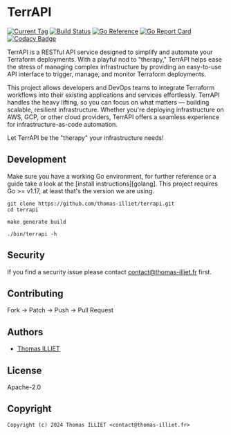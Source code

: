 # TerrAPI

[![Current Tag](https://img.shields.io/github/v/tag/thomas-illiet/terrapi?sort=semver)](https://github.com/thomas-illiet/terrapi) [![Build Status](https://github.com/thomas-illiet/terrapi/actions/workflows/general.yml/badge.svg)](https://github.com/thomas-illiet/terrapi/actions) [![Go Reference](https://pkg.go.dev/badge/github.com/thomas-illiet/terrapi.svg)](https://pkg.go.dev/github.com/thomas-illiet/terrapi) [![Go Report Card](https://goreportcard.com/badge/github.com/thomas-illiet/terrapi)](https://goreportcard.com/report/github.com/thomas-illiet/terrapi) [![Codacy Badge](https://app.codacy.com/project/badge/Grade/192cfc1a66da4a44ae426609463d4b8c)](https://app.codacy.com/gh/thomas-illiet/terrapi/dashboard?utm_source=gh&utm_medium=referral&utm_content=&utm_campaign=Badge_grade)

TerrAPI is a RESTful API service designed to simplify and automate your Terraform deployments. With a playful nod to "therapy," TerrAPI helps ease the stress of managing complex infrastructure by providing an easy-to-use API interface to trigger, manage, and monitor Terraform deployments.

This project allows developers and DevOps teams to integrate Terraform workflows into their existing applications and services effortlessly. TerrAPI handles the heavy lifting, so you can focus on what matters — building scalable, resilient infrastructure. Whether you're deploying infrastructure on AWS, GCP, or other cloud providers, TerrAPI offers a seamless experience for infrastructure-as-code automation.

Let TerrAPI be the "therapy" your infrastructure needs!

## Development

Make sure you have a working Go environment, for further reference or a guide
take a look at the [install instructions][golang]. This project requires
Go >= v1.17, at least that's the version we are using.

```console
git clone https://github.com/thomas-illiet/terrapi.git
cd terrapi

make generate build

./bin/terrapi -h
```

## Security

If you find a security issue please contact
[contact@thomas-illiet.fr](mailto:contact@thomas-illiet.fr) first.

## Contributing

Fork -> Patch -> Push -> Pull Request

## Authors

- [Thomas ILLIET](https://github.com/thomas-illiet)

## License

Apache-2.0

## Copyright

```console
Copyright (c) 2024 Thomas ILLIET <contact@thomas-illiet.fr>
```
